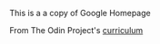 This is a a copy of Google Homepage

From The Odin Project's [curriculum](http://www.theodinproject.com/courses/web-development-101/lessons/html-css)